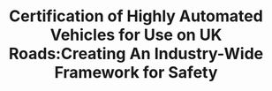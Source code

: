 ---
title: "Certification of Highly  Automated Vehicles for Use on UK Roads:Creating An Industry-Wide Framework for Safety "
year: 2018
pdf_url: "http://www.robots.ox.ac.uk/~tvg/publications/2018/FiveAI_certification"
category: "vision"
author_list: "FiveAI Ltd"
grant: ""
pub_in: "FiveAI Ltd Certification Paper"
---